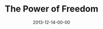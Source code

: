 ---
layout: message
category: message
series: "The Gift of Freedom"
title: "The Power of Freedom"
date: 2013-12-14-00-00
message_id: 835
audio: "http://s3.amazonaws.com/crossroads-media/media/legacy/mp3/giftoffreedom_03_florence.mp3"
audio-duration: "38:12"
description: "Florence"
video: "https://s3.amazonaws.com/crossroadsvideomessages/giftoffreedom_03_florence.mp4"
video-duration: "38:12"
video-image: "http://s3.amazonaws.com/crossroads-media/images/legacy/content/giftoffreedom_03_fl_still.jpg"
flag: "N"
---
